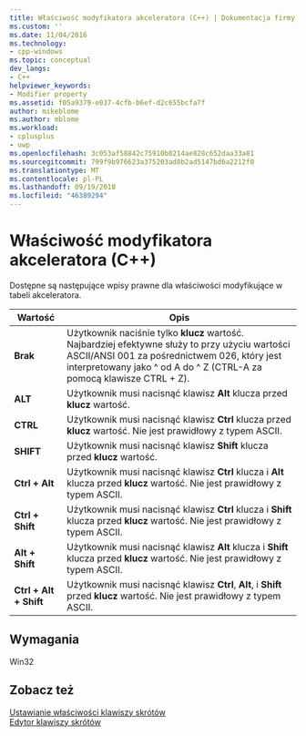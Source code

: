 ```yaml
---
title: Właściwość modyfikatora akceleratora (C++) | Dokumentacja firmy Microsoft
ms.custom: ''
ms.date: 11/04/2016
ms.technology:
- cpp-windows
ms.topic: conceptual
dev_langs:
- C++
helpviewer_keywords:
- Modifier property
ms.assetid: f05a9379-e037-4cfb-b6ef-d2c655bcfa7f
author: mikeblome
ms.author: mblome
ms.workload:
- cplusplus
- uwp
ms.openlocfilehash: 3c053af58842c75910b0214ae828c652daa33a81
ms.sourcegitcommit: 799f9b976623a375203ad8b2ad5147bd6a2212f0
ms.translationtype: MT
ms.contentlocale: pl-PL
ms.lasthandoff: 09/19/2018
ms.locfileid: "46389294"
---
```

# <a name="accelerator-modifier-property-c"></a>Właściwość modyfikatora akceleratora (C++)

Dostępne są następujące wpisy prawne dla właściwości modyfikujące w tabeli akceleratora.

|Wartość|Opis|
|-----------|-----------------|
|**Brak**|Użytkownik naciśnie tylko **klucz** wartość. Najbardziej efektywne służy to przy użyciu wartości ASCII/ANSI 001 za pośrednictwem 026, który jest interpretowany jako ^ od A do ^ Z (CTRL-A za pomocą klawisze CTRL + Z).|
|**ALT**|Użytkownik musi nacisnąć klawisz **Alt** klucza przed **klucz** wartość.|
|**CTRL**|Użytkownik musi nacisnąć klawisz **Ctrl** klucza przed **klucz** wartość. Nie jest prawidłowy z typem ASCII.|
|**SHIFT**|Użytkownik musi nacisnąć klawisz **Shift** klucza przed **klucz** wartość.|
|**Ctrl + Alt**|Użytkownik musi nacisnąć klawisz **Ctrl** klucza i **Alt** klucza przed **klucz** wartość. Nie jest prawidłowy z typem ASCII.|
|**Ctrl + Shift**|Użytkownik musi nacisnąć klawisz **Ctrl** klucza i **Shift** klucza przed **klucz** wartość. Nie jest prawidłowy z typem ASCII.|
|**Alt + Shift**|Użytkownik musi nacisnąć klawisz **Alt** klucza i **Shift** klucza przed **klucz** wartość. Nie jest prawidłowy z typem ASCII.|
|**Ctrl + Alt + Shift**|Użytkownik musi nacisnąć klawisz **Ctrl**, **Alt**, i **Shift** przed **klucz** wartość. Nie jest prawidłowy z typem ASCII.|

## <a name="requirements"></a>Wymagania

Win32

## <a name="see-also"></a>Zobacz też

[Ustawianie właściwości klawiszy skrótów](../windows/setting-accelerator-properties.md)<br/>
[Edytor klawiszy skrótów](../windows/accelerator-editor.md)